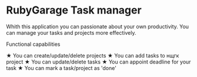 # RubyGarage Task manager

Whith this application you can passionate about your own productivity. You can manage your tasks 
and projects more effectively. 

Functional capabilities 

★ You can create/update/delete projects 
★ You can add tasks to нщгк project 
★ You can update/delete tasks 
★ You can appoint deadline for your task
★ You can mark a task/project as 'done'

